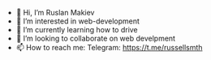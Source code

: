 - 👋 Hi, I’m Ruslan Makiev
- 👀 I’m interested in web-development
- 🌱 I’m currently learning how to drive
- 👯 I’m looking to collaborate on web develpment
- 📫 How to reach me: Telegram: https://t.me/russellsmth
